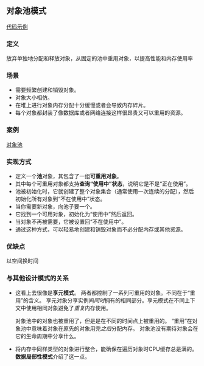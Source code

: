 ## 对象池模式

[代码示例](.\Assets\OptimizationPatterns\ObjectPool)	

### 定义

放弃单独地分配和释放对象，从固定的池中重用对象，以提高性能和内存使用率

### 场景

- 需要频繁创建和销毁对象。
- 对象大小相仿。
- 在堆上进行对象内存分配十分缓慢或者会导致内存碎片。
- 每个对象都封装了像数据库或者网络连接这样很昂贵又可以重用的资源。

### 案例

[对象池](./Assets/OptimizationPatterns/ObjectPool)

### 实现方式

* 定义一个**池**对象，其包含了一组**可重用对象**。
* 其中每个可重用对象都支持**查询“使用中”状态**，说明它是不是“正在使用”。
* 池被初始化时，它就创建了整个对象集合（通常使用一次连续的分配），然后初始化所有对象到“不在使用中”状态。
* 当你需要新对象，向池子要一个。 
* 它找到一个可用对象，初始化为“使用中”然后返回。
* 当对象不再被需要，它被设置回“不在使用中”。 
* 通过这种方式，可以轻易地创建和销毁对象而不必分配内存或其他资源。

### 优缺点

以空间换时间

### 与其他设计模式的关系

- 这看上去很像是**享元模式**。 两者都控制了一系列可重用的对象。不同在于“重用”的含义。 享元对象分享实例间*同时*拥有的相同部分。享元模式在不同上下文中使用相同对象避免了*重复*内存使用。

  对象池中的对象也被重用了，但是是在不同的时间点上被重用的。 “重用”在对象池中意味着对象在原先的对象用完*之后*分配内存。 对象池没有期待对象会在它的生命周期中分享什么。

- 将内存中同样类型的对象进行整合，能确保在遍历对象时CPU缓存总是满的。 **数据局部性模式**介绍了这一点。